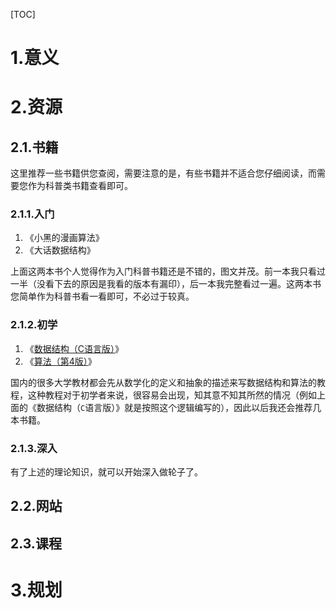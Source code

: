 [TOC]

# 1.意义



# 2.资源

## 2.1.书籍

这里推荐一些书籍供您查阅，需要注意的是，有些书籍并不适合您仔细阅读，而需要您作为科普类书籍查看即可。

### 2.1.1.入门

1.   《小黑的漫画算法》
2.   《大话数据结构》

上面这两本书个人觉得作为入门科普书籍还是不错的，图文并茂。前一本我只看过一半（没看下去的原因是我看的版本有漏印），后一本我完整看过一遍。这两本书您简单作为科普书看一看即可，不必过于较真。

### 2.1.2.初学

1.   《[数据结构（C语言版）](https://book.douban.com/subject/24699581/)》
2.   《[算法（第4版）](https://book.douban.com/subject/19952400/)》

国内的很多大学教材都会先从数学化的定义和抽象的描述来写数据结构和算法的教程，这种教程对于初学者来说，很容易会出现，知其意不知其所然的情况（例如上面的《数据结构（`C`语言版）》就是按照这个逻辑编写的），因此以后我还会推荐几本书籍。

### 2.1.3.深入

有了上述的理论知识，就可以开始深入做轮子了。

## 2.2.网站

## 2.3.课程

# 3.规划



